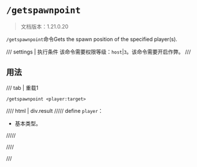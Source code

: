 # `/getspawnpoint`

> 文档版本：1.21.0.20

`/getspawnpoint`命令Gets the spawn position of the specified player(s).

/// settings | 执行条件
该命令需要权限等级：`host`|`3`。该命令需要开启作弊。
///

## 用法

/// tab | 重载1
```mcfunction
/getspawnpoint <player:target>
```

//// html | div.result
///// define
`player`：<!-- md:samp target -->

- 基本类型。


/////

////

///
